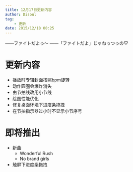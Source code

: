 ```yaml
---
title: 12月17日更新内容
author: Disoul
tag:
    - 更新
date: 2015/12/18 00:25
---
```

——ファイトだよっ～
——「ファイトだよ」じゃねっつっの♡

# 更新内容

* 播放时专辑封面按照bpm旋转
* 动作圆圈会爆炸消失
* 由节拍线改用小节线
* 绘图性能优化
* 修复桌面环境下进度条拖拽
* 在节拍指示器过小时不显示小节序号

# 即将推出

* 新曲
    * Wonderful Rush
    * No brand girls
* 触屏下进度条拖拽 
